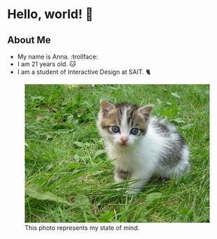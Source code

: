 # Hello, world! 👋

## About Me

- My name is Anna. :trollface:
- I am 21 years old. :cat:
- I am a student of Interactive Design at SAIT. :cat2:
<figure>
  <img src="kitty.jpg" style="max-width=20rem;height=auto;" alt="Kitty relaxing in grass.">
  <figcaption>This photo represents my state of mind.</figcaption>
</figure>


